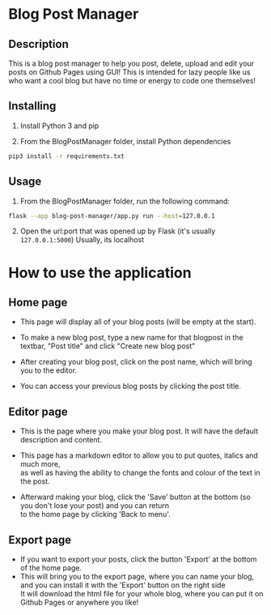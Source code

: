 # Blog Post Manager
## Description
This is a blog post manager to help you post, delete, upload and edit your posts on Github Pages using GUI! 
This is intended for lazy people like us who want a cool blog but have no time or energy to code one themselves!
## Installing
1) Install Python 3 and pip

2) From the BlogPostManager folder, install Python dependencies
```sh
pip3 install -r requirements.txt
```

## Usage
1) From the BlogPostManager folder, run the following command:
```sh
flask --app blog-post-manager/app.py run --host=127.0.0.1
```

2) Open the url:port that was opened up by Flask (it's usually `127.0.0.1:5000`)
Usually, its localhost

# How to use the application
## Home page
- This page will display all of your blog posts (will be empty at the start).  
  
- To make a new blog post, type a new name for that blogpost in the textbar, "Post title" and click "Create new blog post"  
- After creating your blog post, click on the post name, which will bring you to the editor.  

- You can access your previous blog posts by clicking the post title.  
## Editor page  
- This is the page where you make your blog post. It will have the default description and content.  

- This page has a markdown editor to allow you to put quotes, italics and much more,  
as well as having the ability to change the fonts and colour of the text in the post.  

- Afterward making your blog, click the 'Save' button at the bottom (so you don't lose your post) and you can return  
to the home page by clicking 'Back to menu'.  

## Export page  
- If you want to export your posts, click the button 'Export' at the bottom of the home page.  
- This will bring you to the export page, where you can name your blog, and you can install it with the 'Export' button on the right side  
It will download the html file for your whole blog, where you can put it on Github Pages or anywhere you like!
